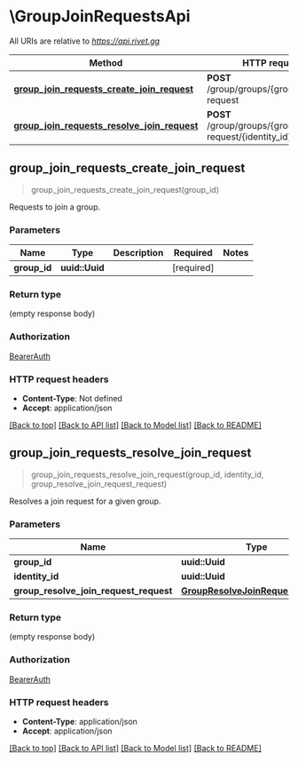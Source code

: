 # \GroupJoinRequestsApi

All URIs are relative to *https://api.rivet.gg*

Method | HTTP request | Description
------------- | ------------- | -------------
[**group_join_requests_create_join_request**](GroupJoinRequestsApi.md#group_join_requests_create_join_request) | **POST** /group/groups/{group_id}/join-request | 
[**group_join_requests_resolve_join_request**](GroupJoinRequestsApi.md#group_join_requests_resolve_join_request) | **POST** /group/groups/{group_id}/join-request/{identity_id} | 



## group_join_requests_create_join_request

> group_join_requests_create_join_request(group_id)


Requests to join a group.

### Parameters


Name | Type | Description  | Required | Notes
------------- | ------------- | ------------- | ------------- | -------------
**group_id** | **uuid::Uuid** |  | [required] |

### Return type

 (empty response body)

### Authorization

[BearerAuth](../README.md#BearerAuth)

### HTTP request headers

- **Content-Type**: Not defined
- **Accept**: application/json

[[Back to top]](#) [[Back to API list]](../README.md#documentation-for-api-endpoints) [[Back to Model list]](../README.md#documentation-for-models) [[Back to README]](../README.md)


## group_join_requests_resolve_join_request

> group_join_requests_resolve_join_request(group_id, identity_id, group_resolve_join_request_request)


Resolves a join request for a given group.

### Parameters


Name | Type | Description  | Required | Notes
------------- | ------------- | ------------- | ------------- | -------------
**group_id** | **uuid::Uuid** |  | [required] |
**identity_id** | **uuid::Uuid** |  | [required] |
**group_resolve_join_request_request** | [**GroupResolveJoinRequestRequest**](GroupResolveJoinRequestRequest.md) |  | [required] |

### Return type

 (empty response body)

### Authorization

[BearerAuth](../README.md#BearerAuth)

### HTTP request headers

- **Content-Type**: application/json
- **Accept**: application/json

[[Back to top]](#) [[Back to API list]](../README.md#documentation-for-api-endpoints) [[Back to Model list]](../README.md#documentation-for-models) [[Back to README]](../README.md)


